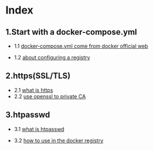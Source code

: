 # Index

## 1.Start with a docker-compose.yml 
 
* 1.1 [docker-compose.yml come from docker official web](/contents/1-1.md)

* 1.2 [about configuring a registry](/contents/1-2.md)

## 2.https(SSL/TLS)

* 2.1 [what is https](/contents/2-1.md)
* 2.2 [use openssl to private CA](/contents/2-2.md) 

## 3.htpasswd

* 3.1 [what is htpasswd](/contents/3-1.md)

* 3.2 [how to use in the docker registry](/contnets/3-2.md)




